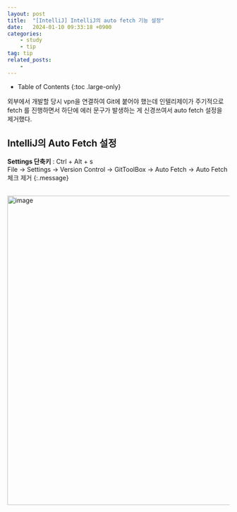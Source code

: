 ```yaml
---
layout: post
title:  "[IntelliJ] IntelliJ의 auto fetch 기능 설정"
date:   2024-01-10 09:33:18 +0900
categories: 
    - study
    - tip
tag: tip
related_posts:
    - 
---
```


- Table of Contents
{:toc .large-only}

외부에서 개발할 당시 vpn을 연결하여 Git에 붙어야 했는데 인텔리제이가 주기적으로 fetch 를 진행하면서 하단에 에러 문구가 발생하는 게 신경쓰여서 auto fetch 설정을 제거했다.

## IntelliJ의 Auto Fetch 설정
**Settings 단축키** : Ctrl + Alt + s
<br>
File → Settings → Version Control → GitToolBox → Auto Fetch → Auto Fetch 체크 제거
{:.message}

<br>
<img width="700" alt="image" src="https://github.com/GooDev94/GooDev94.github.io/assets/54229410/a34c8595-4601-4b1b-9c9d-df3869ef13d3">
